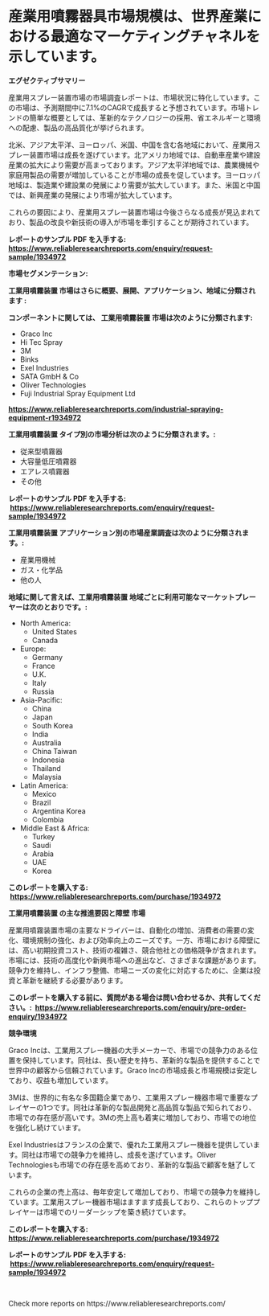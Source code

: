 <p><h1>産業用噴霧器具市場規模は、世界産業における最適なマーケティングチャネルを示しています。</h1></p><p><strong>エグゼクティブサマリー</strong></p>
<p><p>産業用スプレー装置市場の市場調査レポートは、市場状況に特化しています。この市場は、予測期間中に7.1%のCAGRで成長すると予想されています。市場トレンドの簡単な概要としては、革新的なテクノロジーの採用、省エネルギーと環境への配慮、製品の高品質化が挙げられます。</p><p>北米、アジア太平洋、ヨーロッパ、米国、中国を含む各地域において、産業用スプレー装置市場は成長を遂げています。北アメリカ地域では、自動車産業や建設産業の拡大により需要が高まっております。アジア太平洋地域では、農業機械や家庭用製品の需要が増加していることが市場の成長を促しています。ヨーロッパ地域は、製造業や建設業の発展により需要が拡大しています。また、米国と中国では、新興産業の発展により市場が拡大しています。</p><p>これらの要因により、産業用スプレー装置市場は今後さらなる成長が見込まれており、製品の改良や新技術の導入が市場を牽引することが期待されています。</p></p>
<p><strong>レポートのサンプル PDF を入手する: <a href="https://www.reliableresearchreports.com/enquiry/request-sample/1934972">https://www.reliableresearchreports.com/enquiry/request-sample/1934972</a></strong></p>
<p><strong>市場セグメンテーション:</strong></p>
<p><strong> 工業用噴霧装置 市場はさらに概要、展開、アプリケーション、地域に分類されます :</strong></p>
<p><strong>コンポーネントに関しては、 工業用噴霧装置 市場は次のように分類されます: &nbsp;</strong></p>
<p><ul><li>Graco Inc</li><li>Hi Tec Spray</li><li>3M</li><li>Binks</li><li>Exel Industries</li><li>SATA GmbH & Co</li><li>Oliver Technologies</li><li>Fuji Industrial Spray Equipment Ltd</li></ul></p>
<p><strong><a href="https://www.reliableresearchreports.com/industrial-spraying-equipment-r1934972">https://www.reliableresearchreports.com/industrial-spraying-equipment-r1934972</a></strong></p>
<p><strong> 工業用噴霧装置 タイプ別の市場分析は次のように分類されます。:</strong></p>
<p><ul><li>従来型噴霧器</li><li>大容量低圧噴霧器</li><li>エアレス噴霧器</li><li>その他</li></ul></p>
<p><strong>レポートのサンプル PDF を入手する: &nbsp;<a href="https://www.reliableresearchreports.com/enquiry/request-sample/1934972">https://www.reliableresearchreports.com/enquiry/request-sample/1934972</a></strong></p>
<p><strong> 工業用噴霧装置 アプリケーション別の市場産業調査は次のように分類されます。:</strong></p>
<p><ul><li>産業用機械</li><li>ガス・化学品</li><li>他の人</li></ul></p>
<p><strong>地域に関して言えば、工業用噴霧装置 地域ごとに利用可能なマーケットプレーヤーは次のとおりです。:</strong></p>
<p><ul>
    <li>
        North America:
        <ul>
            <li>United States</li>
            <li>Canada</li>
        </ul>
    </li>
    <li>
        Europe:
        <ul>
            <li>Germany</li>
            <li>France</li>
            <li>U.K.</li>
            <li>Italy</li>
            <li>Russia</li>
        </ul>
    </li>
    <li>
        Asia-Pacific:
        <ul>
            <li>China</li>
            <li>Japan</li>
            <li>South Korea</li>
            <li>India</li>
            <li>Australia</li>
            <li>China Taiwan</li>
            <li>Indonesia</li>
            <li>Thailand</li>
            <li>Malaysia</li>
        </ul>
    </li>
    <li>
        Latin America:
        <ul>
            <li>Mexico</li>
            <li>Brazil</li>
            <li>Argentina Korea</li>
            <li>Colombia</li>
        </ul>
    </li>
    <li>
        Middle East & Africa:
        <ul>
            <li>Turkey</li>
            <li>Saudi</li>
            <li>Arabia</li>
            <li>UAE</li>
            <li>Korea</li>
        </ul>
    </li>
    </ul></p>
<p><strong>このレポートを購入する: &nbsp;<a href="https://www.reliableresearchreports.com/purchase/1934972">https://www.reliableresearchreports.com/purchase/1934972</a></strong></p>
<p><strong>工業用噴霧装置 の主な推進要因と障壁 市場</strong></p>
<p><p>産業用噴霧装置市場の主要なドライバーは、自動化の増加、消費者の需要の変化、環境規制の強化、および効率向上のニーズです。一方、市場における障壁には、高い初期投資コスト、技術の複雑さ、競合他社との価格競争が含まれます。市場には、技術の高度化や新興市場への進出など、さまざまな課題があります。競争力を維持し、インフラ整備、市場ニーズの変化に対応するために、企業は投資と革新を継続する必要があります。</p></p>
<p><strong>このレポートを購入する前に、質問がある場合は問い合わせるか、共有してください。:&nbsp; <a href="https://www.reliableresearchreports.com/enquiry/pre-order-enquiry/1934972">https://www.reliableresearchreports.com/enquiry/pre-order-enquiry/1934972</a></strong></p>
<p><strong>競争環境</strong></p>
<p><p>Graco Incは、工業用スプレー機器の大手メーカーで、市場での競争力のある位置を保持しています。同社は、長い歴史を持ち、革新的な製品を提供することで世界中の顧客から信頼されています。Graco Incの市場成長と市場規模は安定しており、収益も増加しています。</p><p>3Mは、世界的に有名な多国籍企業であり、工業用スプレー機器市場で重要なプレイヤーの1つです。同社は革新的な製品開発と高品質な製品で知られており、市場での存在感が高いです。3Mの売上高も着実に増加しており、市場での地位を強化し続けています。</p><p>Exel Industriesはフランスの企業で、優れた工業用スプレー機器を提供しています。同社は市場での競争力を維持し、成長を遂げています。Oliver Technologiesも市場での存在感を高めており、革新的な製品で顧客を魅了しています。</p><p>これらの企業の売上高は、毎年安定して増加しており、市場での競争力を維持しています。工業用スプレー機器市場はますます成長しており、これらのトッププレイヤーは市場でのリーダーシップを築き続けています。</p></p>
<p><strong>このレポートを購入する: &nbsp; <a href="https://www.reliableresearchreports.com/purchase/1934972">https://www.reliableresearchreports.com/purchase/1934972</a></strong></p>
<p><strong>レポートのサンプル PDF を入手する: &nbsp;<a href="https://www.reliableresearchreports.com/enquiry/request-sample/1934972">https://www.reliableresearchreports.com/enquiry/request-sample/1934972</a></strong><strong></strong></p>
<p>&nbsp;</p>
<p>Check more reports on https://www.reliableresearchreports.com/</p>